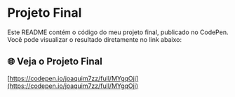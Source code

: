 # Projeto Final

Este README contém o código do meu projeto final, publicado no CodePen. Você pode visualizar o resultado diretamente no link abaixo:

## 🌐 Veja o Projeto Final
[https://codepen.io/joaquim7zz/full/MYgqOjj](https://codepen.io/joaquim7zz/full/MYgqOjj)
